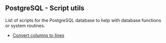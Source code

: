 ## PostgreSQL - Script utils
List of scripts for the PostgreSQL database to help with database functions or system routines.
- [Convert columns to lines](https://github.com/tfardin/postgresql_script_utils/blob/master/convert_columns_to_rows.sql)
